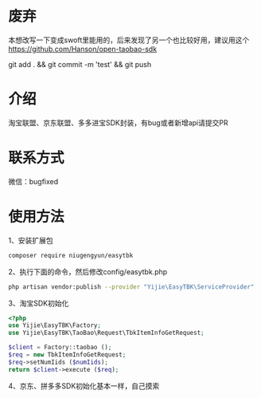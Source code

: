 # 废弃
本想改写一下变成swoft里能用的，后来发现了另一个也比较好用，建议用这个
https://github.com/Hanson/open-taobao-sdk


git add . && git commit -m 'test' && git push
# 介绍

淘宝联盟、京东联盟、多多进宝SDK封装，有bug或者新增api请提交PR

# 联系方式
微信：bugfixed


# 使用方法
1、安装扩展包

```bash
composer require niugengyun/easytbk
```


2、执行下面的命令，然后修改config/easytbk.php

```bash
php artisan vendor:publish --provider "Yijie\EasyTBK\ServiceProvider"
```

3、淘宝SDK初始化

```php
<?php
use Yijie\EasyTBK\Factory;
use Yijie\EasyTBK\TaoBao\Request\TbkItemInfoGetRequest;

$client = Factory::taobao ();
$req = new TbkItemInfoGetRequest;
$req->setNumIids ($numIids);
return $client->execute ($req);
```

4、京东、拼多多SDK初始化基本一样，自己摸索

